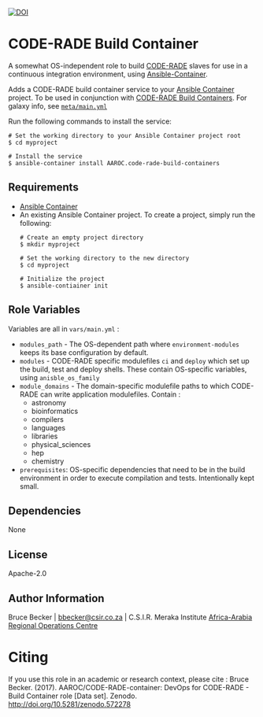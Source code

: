 [![DOI](https://zenodo.org/badge/89260996.svg)](https://zenodo.org/badge/latestdoi/89260996)

# CODE-RADE Build Container

A somewhat OS-independent role to build [CODE-RADE](https://github.com/AAROC/CODE-RADE) slaves for use in a continuous integration environment, using [Ansible-Container](https://docs.ansible.com/ansible-container).

Adds a CODE-RADE build container service to your [Ansible Container](https://github.com/ansible/ansible-container) project. To be used in conjunction with [CODE-RADE Build Containers](http://doi.org/10.5281/zenodo.572275). For galaxy info, see [`meta/main.yml`](meta/main.yml)

Run the following commands
to install the service:

```
# Set the working directory to your Ansible Container project root
$ cd myproject

# Install the service
$ ansible-container install AAROC.code-rade-build-containers
```

## Requirements

- [Ansible Container](https://github.com/ansible/ansible-container)
- An existing Ansible Container project. To create a project, simply run the following:
    ```
    # Create an empty project directory
    $ mkdir myproject

    # Set the working directory to the new directory
    $ cd myproject

    # Initialize the project
    $ ansible-contiainer init
    ```


## Role Variables

Variables are all in `vars/main.yml` :

  * `modules_path` - The OS-dependent path where  `environment-modules` keeps its base configuration by default.
  * `modules` - CODE-RADE specific modulefiles `ci` and `deploy` which set up the build, test and deploy shells. These contain OS-specific variables, using `anisble_os_family`
  * `module_domains` - The domain-specific modulefile paths to which CODE-RADE can write application modulefiles. Contain :
    - astronomy
    - bioinformatics
    - compilers
    - languages
    - libraries
    - physical_sciences
    - hep
    - chemistry
* `prerequisites`:  OS-specific dependencies that need to be in the build environment in order to execute compilation and tests. Intentionally kept small.

## Dependencies

None

## License

Apache-2.0

## Author Information

Bruce Becker | bbecker@csir.co.za | C.S.I.R. Meraka Institute
[Africa-Arabia Regional Operations Centre](https://www.africa-grid.org)

# Citing

If you use this role in an academic or research context, please cite :
Bruce Becker. (2017). AAROC/CODE-RADE-container: DevOps for CODE-RADE - Build Container role [Data set]. Zenodo. http://doi.org/10.5281/zenodo.572278
